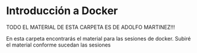 # Introducción a Docker

TODO EL MATERIAL DE ESTA CARPETA ES DE ADOLFO MARTINEZ!!! 

En esta carpeta encontrarás el material para las sesiones de docker. Subiré el material conforme sucedan las sesiones



